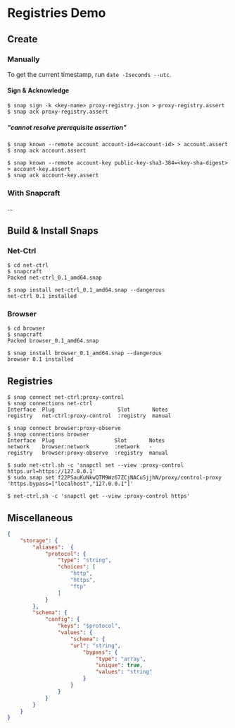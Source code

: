 # Registries Demo

## Create

### Manually

To get the current timestamp, run `date -Iseconds --utc`.

#### Sign & Acknowledge

```console
$ snap sign -k <key-name> proxy-registry.json > proxy-registry.assert
$ snap ack proxy-registry.assert
```

##### "cannot resolve prerequisite assertion"

```console
$ snap known --remote account account-id=<account-id> > account.assert
$ snap ack account.assert

$ snap known --remote account-key public-key-sha3-384=<key-sha-digest> > account-key.assert
$ snap ack account-key.assert
```

### With Snapcraft

...

## Build & Install Snaps

### Net-Ctrl

```console
$ cd net-ctrl
$ snapcraft
Packed net-ctrl_0.1_amd64.snap

$ snap install net-ctrl_0.1_amd64.snap --dangerous
net-ctrl 0.1 installed
```

### Browser

```console
$ cd browser
$ snapcraft
Packed browser_0.1_amd64.snap

$ snap install browser_0.1_amd64.snap --dangerous
browser 0.1 installed
```

## Registries

```console
$ snap connect net-ctrl:proxy-control
$ snap connections net-ctrl
Interface  Plug                    Slot       Notes
registry   net-ctrl:proxy-control  :registry  manual

$ snap connect browser:proxy-observe
$ snap connections browser
Interface  Plug                   Slot       Notes
network    browser:network        :network   -
registry   browser:proxy-observe  :registry  manual

$ sudo net-ctrl.sh -c 'snapctl set --view :proxy-control https.url=https://127.0.0.1'
$ sudo snap set f22PSauKuNkwQTM9Wz67ZCjNACuSjjhN/proxy/control-proxy 'https.bypass=["localhost","127.0.0.1"]'

$ net-ctrl.sh -c 'snapctl get --view :proxy-control https'
```

## Miscellaneous

```json
{
    "storage": {
        "aliases":  {
            "protocol": {
                "type": "string",
                "choices": [
                    "http",
                    "https",
                    "ftp"
                ]
            }
        },
        "schema": {
            "config": {
                "keys": "$protocol",
                "values": {
                    "schema": {
                    "url": "string",
                        "bypass": {
                            "type": "array",
                            "unique": true,
                            "values": "string"
                        }
                    }
                }
            }
        }
    }
}
```
